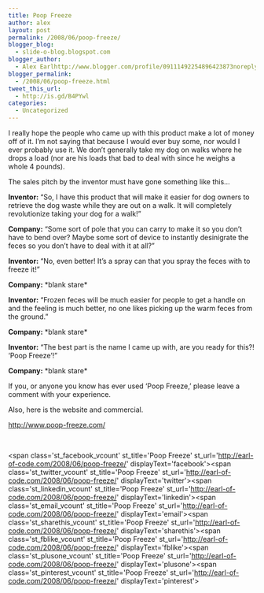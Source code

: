 ```yaml
---
title: Poop Freeze
author: alex
layout: post
permalink: /2008/06/poop-freeze/
blogger_blog:
  - slide-o-blog.blogspot.com
blogger_author:
  - Alex Earlhttp://www.blogger.com/profile/09111492254896423873noreply@blogger.com
blogger_permalink:
  - /2008/06/poop-freeze.html
tweet_this_url:
  - http://is.gd/B4PYwl
categories:
  - Uncategorized
---
```

I really hope the people who came up with this product make a lot of money off of it. I&#8217;m not saying that because I would ever buy some, nor would I ever probably use it. We don&#8217;t generally take my dog on walks where he drops a load (nor are his loads that bad to deal with since he weighs a whole 4 pounds).

The sales pitch by the inventor must have gone something like this&#8230;

**Inventor:** &#8220;So, I have this product that will make it easier for dog owners to retrieve the dog waste while they are out on a walk. It will completely revolutionize taking your dog for a walk!&#8221;

**Company:** &#8220;Some sort of pole that you can carry to make it so you don&#8217;t have to bend over? Maybe some sort of device to instantly desinigrate the feces so you don&#8217;t have to deal with it at all?&#8221;

**Inventor:** &#8220;No, even better! It&#8217;s a spray can that you spray the feces with to freeze it!&#8221;

**Company:** \*blank stare\*

**Inventor:** &#8220;Frozen feces will be much easier for people to get a handle on and the feeling is much better, no one likes picking up the warm feces from the ground.&#8221;

**Company:** \*blank stare\*

**Inventor:** &#8220;The best part is the name I came up with, are you ready for this?! &#8216;Poop Freeze&#8217;!&#8221;

**Company:** \*blank stare\*

If you, or anyone you know has ever used &#8216;Poop Freeze,&#8217; please leave a comment with your experience. 

Also, here is the website and commercial.

<http://www.poop-freeze.com/>

<center>
  <br />
</center>

<span class='st\_facebook\_vcount' st\_title='Poop Freeze' st\_url='http://earl-of-code.com/2008/06/poop-freeze/' displayText='facebook'></span><span class='st\_twitter\_vcount' st\_title='Poop Freeze' st\_url='http://earl-of-code.com/2008/06/poop-freeze/' displayText='twitter'></span><span class='st\_linkedin\_vcount' st\_title='Poop Freeze' st\_url='http://earl-of-code.com/2008/06/poop-freeze/' displayText='linkedin'></span><span class='st\_email\_vcount' st\_title='Poop Freeze' st\_url='http://earl-of-code.com/2008/06/poop-freeze/' displayText='email'></span><span class='st\_sharethis\_vcount' st\_title='Poop Freeze' st\_url='http://earl-of-code.com/2008/06/poop-freeze/' displayText='sharethis'></span><span class='st\_fblike\_vcount' st\_title='Poop Freeze' st\_url='http://earl-of-code.com/2008/06/poop-freeze/' displayText='fblike'></span><span class='st\_plusone\_vcount' st\_title='Poop Freeze' st\_url='http://earl-of-code.com/2008/06/poop-freeze/' displayText='plusone'></span><span class='st\_pinterest\_vcount' st\_title='Poop Freeze' st\_url='http://earl-of-code.com/2008/06/poop-freeze/' displayText='pinterest'></span>